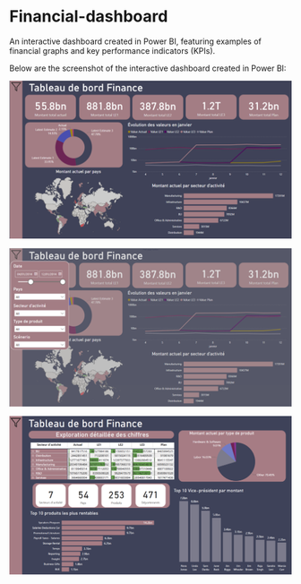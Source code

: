 # Financial-dashboard
An interactive dashboard created in Power BI, featuring examples of financial graphs and key performance indicators (KPIs).

Below are the screenshot of the interactive dashboard created in Power BI:

![Dashboard Screenshot](finance_dashboard2.png)

![Dashboard Screenshot](finance_dashboard.png)

![Dashboard Screenshot](finance_dashboard3.png)
